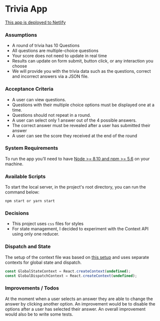 # Trivia App 

[This app is deployed to Netlify](https://monika-quiz-app.netlify.app/)

### Assumptions

- A round of trivia has 10 Questions
-  All questions are multiple-choice questions
-  Your score does not need to update in real time
-  Results can update on form submit, button click, or any interaction you choose
-  We will provide you with the trivia data such as the questions, correct and incorrect answers via a JSON file.

### Acceptance Criteria

- A user can view questions.
- Questions with their multiple choice options must be displayed one at a time.
- Questions should not repeat in a round.
- A user can select only 1 answer out of the 4 possible answers.
- The correct answer must be revealed after a user has submitted their answer
- A user can see the score they received at the end of the round

### System Requirements

To run the app you’ll need to have [Node >= 8.10 and npm >= 5.6](https://nodejs.org/en/) on your machine.


### Available Scripts

To start the local server, in the project's root directory, you can run the command below:

`npm start or yarn start`

### Decisions

- This project uses `css` files for styles
- For state management, I decided to experiment with the Context API using only one reducer.

### Dispatch and State

The setup of the context file was based on [this setup](https://kentcdodds.com/blog/how-to-use-react-context-effectively) and uses separate contexts for global state and dispatch.

```js
const GlobalStateContext = React.createContext(undefined);
const GlobalDispatchContext = React.createContext(undefined);
```

### Improvements / Todos

At the moment when a user selects an answer they are able to change the answer by clicking another option.
An improvement would be to disable the options after a user has selected their answer.
An overall improvement would also be to write some tests.




  
